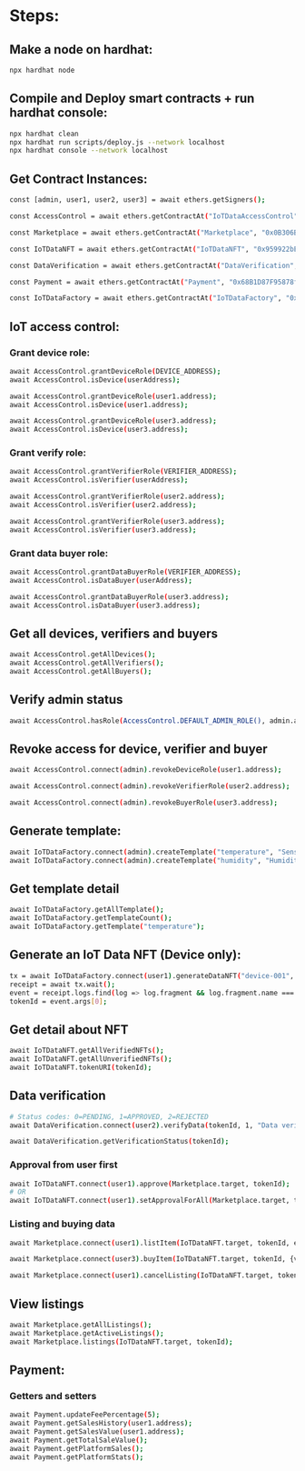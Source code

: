 # Steps:
## Make a node on hardhat:
```bash
npx hardhat node
```

## Compile and Deploy smart contracts + run hardhat console:
```bash
npx hardhat clean
npx hardhat run scripts/deploy.js --network localhost
npx hardhat console --network localhost
```

## Get Contract Instances:
```bash
const [admin, user1, user2, user3] = await ethers.getSigners();

const AccessControl = await ethers.getContractAt("IoTDataAccessControl", "0x5FbDB2315678afecb367f032d93F642f64180aa3");

const Marketplace = await ethers.getContractAt("Marketplace", "0x0B306BF915C4d645ff596e518fAf3F9669b97016");

const IoTDataNFT = await ethers.getContractAt("IoTDataNFT", "0x959922bE3CAee4b8Cd9a407cc3ac1C251C2007B1");

const DataVerification = await ethers.getContractAt("DataVerification", "0x9A9f2CCfdE556A7E9Ff0848998Aa4a0CFD8863AE");

const Payment = await ethers.getContractAt("Payment", "0x68B1D87F95878fE05B998F19b66F4baba5De1aed");

const IoTDataFactory = await ethers.getContractAt("IoTDataFactory", "0x3Aa5ebB10DC797CAC828524e59A333d0A371443c");
```

## IoT access control:
### Grant device role:
```bash
await AccessControl.grantDeviceRole(DEVICE_ADDRESS);
await AccessControl.isDevice(userAddress);
```
```bash
await AccessControl.grantDeviceRole(user1.address);
await AccessControl.isDevice(user1.address);

await AccessControl.grantDeviceRole(user3.address);
await AccessControl.isDevice(user3.address);
```

### Grant verify role:
```bash
await AccessControl.grantVerifierRole(VERIFIER_ADDRESS);
await AccessControl.isVerifier(userAddress);
```
```bash
await AccessControl.grantVerifierRole(user2.address);
await AccessControl.isVerifier(user2.address);

await AccessControl.grantVerifierRole(user3.address);
await AccessControl.isVerifier(user3.address);
```

### Grant data buyer role:
```bash
await AccessControl.grantDataBuyerRole(VERIFIER_ADDRESS);
await AccessControl.isDataBuyer(userAddress);
```
```bash
await AccessControl.grantDataBuyerRole(user3.address);
await AccessControl.isDataBuyer(user3.address);
```

## Get all devices, verifiers and buyers
```bash
await AccessControl.getAllDevices();
await AccessControl.getAllVerifiers();
await AccessControl.getAllBuyers();
```

## Verify admin status
```bash
await AccessControl.hasRole(AccessControl.DEFAULT_ADMIN_ROLE(), admin.address);
```

## Revoke access for device, verifier and buyer
```bash
await AccessControl.connect(admin).revokeDeviceRole(user1.address);

await AccessControl.connect(admin).revokeVerifierRole(user2.address);

await AccessControl.connect(admin).revokeBuyerRole(user3.address);
```

## Generate template:
```bash
await IoTDataFactory.connect(admin).createTemplate("temperature", "Sensor:{value}C", ethers.parseEther("0.001"));
await IoTDataFactory.connect(admin).createTemplate("humidity", "Humidity:{value}%", ethers.parseEther("0.002"));
```

## Get template detail
```bash
await IoTDataFactory.getAllTemplate();
await IoTDataFactory.getTemplateCount();
await IoTDataFactory.getTemplate("temperature");
```

## Generate an IoT Data NFT (Device only):
```bash
tx = await IoTDataFactory.connect(user1).generateDataNFT("device-001", "temperature", "Dharwad", JSON.stringify({value: 30}) + "C");
receipt = await tx.wait();
event = receipt.logs.find(log => log.fragment && log.fragment.name === "DataNFTGenerated");
tokenId = event.args[0];
```

## Get detail about NFT
```bash
await IoTDataNFT.getAllVerifiedNFTs();
await IoTDataNFT.getAllUnverifiedNFTs();
await IoTDataNFT.tokenURI(tokenId);
```

## Data verification
```bash
# Status codes: 0=PENDING, 1=APPROVED, 2=REJECTED
await DataVerification.connect(user2).verifyData(tokenId, 1, "Data verified");

await DataVerification.getVerificationStatus(tokenId);
```

### Approval from user first
```bash
await IoTDataNFT.connect(user1).approve(Marketplace.target, tokenId);
# OR
await IoTDataNFT.connect(user1).setApprovalForAll(Marketplace.target, true);
```

### Listing and buying data
```bash
await Marketplace.connect(user1).listItem(IoTDataNFT.target, tokenId, ethers.parseEther("0.0001"));

await Marketplace.connect(user3).buyItem(IoTDataNFT.target, tokenId, {value: ethers.parseEther("0.0001")});

await Marketplace.connect(user1).cancelListing(IoTDataNFT.target, tokenId);
```

## View listings
```bash
await Marketplace.getAllListings();
await Marketplace.getActiveListings();
await Marketplace.listings(IoTDataNFT.target, tokenId);
```

## Payment:
### Getters and setters
```bash
await Payment.updateFeePercentage(5);
await Payment.getSalesHistory(user1.address);
await Payment.getSalesValue(user1.address);
await Payment.getTotalSaleValue();
await Payment.getPlatformSales();
await Payment.getPlatformStats();
```
